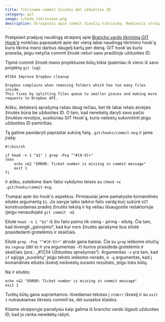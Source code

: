 ```yaml
---
title: Tikriname commit žinutes dėl užduoties ID
category: git
image: i/kodo_tikrinimas.png
description: Straipsnis apie commit žinučių tikrinimą. Remiantis straipsniu galite pasidaryti bet kokius savo commit žinučių patikrinimus lengvai ir greitai.
---
```


Pratęsiant praėjusį naudingą straipsnį apie [Brancho vardo tikrinimą GIT Hook'e](/git/branch-o-vardo-tikrinimas-git-hook-e) norėčiau papasakoti apie dar vieną labai naudingą tikrinimo hook'ą kuris tikrina mano darbus daugelį kartų per dieną. GIT hook'as kuris praneša, jeigu netyčia commit žinutė neturi savo pradžioje užduoties ID.

Tipinė commit žinutė mano projektuose būtų tokia (paėmiau iš vieno iš savo projektų `git log`):

    #7264 Improve Dropbox cleanup

    Dropbox complains when removing folders which has too many files inside.
    This fixes by splitting files queue to smaller pieces and making more
    requests to Dropbox API.

Aišku, detalesnį aprašymą rašau daug rečiau, bet tik labai retais atvejais žinutės būna be užduoties ID. O tam, kad nereikėtų daryti savo pačio žinutėse revizijos, susikūriau GIT Hook'ą, kuris neleistų sukomitinti jeigu užduoties ID pamirštas.

Tą galime pasidaryti paprastai sukūrę failą `.git/hooks/commit-msg` ir jame įrašę:

    #!/bin/sh

    if head -n 1 "$1" | grep -Pvq "^#[0-9]+"
    then
        echo >&2 "ERROR: Ticket number is missing in commit message"
        exit 1
    fi

Ir aišku, suteikime šiam failui vykdymo teises su `chmod +x .git/hooks/commit-msg`.

Trumpai apie šio hook'o aspektus. Pirmiausiai jame pamatysite komandinės eilutės argumentą `$1`. Jis savyje laiko laikino failo vardą kurį sukūrė `GIT` konstruodamas pradinį žinutės tekstą ir ką vėliau išsaugosite redaktoriuje (jeigu nenaudojate `git commit -m`).

Eilutė `head -n 1 "$1"` iš šio failo paims tik vieną - pirmą - eilutę. Čia tam, kad išvengti „galvojimo“, kad kur nors žinutės aprašyme bus eilutė prasidedanti grotelėmis ir skaičiais.

Eilutė `grep -Pvq "^#[0-9]+"` atrodo gana baisiai. Čia su `grep` ieškome eilučių su `regexp` (dėl to ir yra argumentas `-P`) kurios prasideda grotelėmis ir skaičiais (pvz.: „#1234 Užduoties aprašymas“). Argumentas `-v` yra tam, kad `if` sąlyga „suveiktų“ jeigu teksto ieškomo nerado, o `-q` argumentas, kad į komandinės eilutės išvestį neišvestų surasto rezultato, jeigu toks būtų.

Na ir eilutės:

    echo >&2 "ERROR: Ticket number is missing in commit message"
    exit 1

Turėtų būtų gana suprantamos: išvedamas tekstas į `stderr` išvestį ir su `exit 1` nutraukiamas tikrasis
commit'as, dėl surastos klaidos.

Kitame straipsnyje parodysiu kaip galima iš brancho vardo išgauti užduoties ID, kad jo ranka nereikėtų
rašyti.
